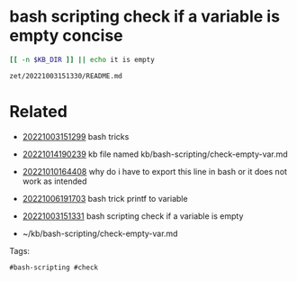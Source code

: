 # bash scripting check if a variable is empty concise
```bash
[[ -n $KB_DIR ]] || echo it is empty
```

` zet/20221003151330/README.md `

# Related

- [20221003151299](/zet/20221003151299/README.md) bash tricks

- [20221014190239](/zet/20221014190239/README.md) kb file named kb/bash-scripting/check-empty-var.md
- [20221010164408](/zet/20221010164408/README.md) why do i have to export this line in bash or it does not work as intended
- [20221006191703](/zet/20221006191703/README.md) bash trick printf to variable
- [20221003151331](/zet/20221003151331/README.md) bash scripting check if a variable is empty
- ~/kb/bash-scripting/check-empty-var.md

Tags:

    #bash-scripting #check 

